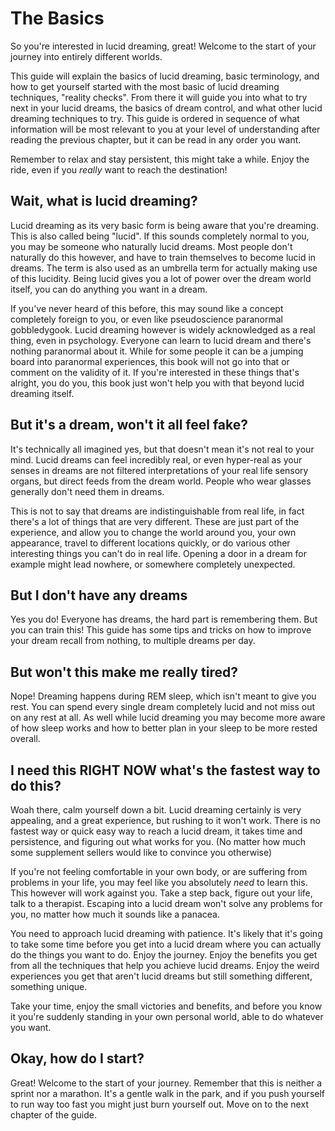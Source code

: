 # The Basics
So you're interested in lucid dreaming, great!
Welcome to the start of your journey into entirely different worlds.

This guide will explain the basics of lucid dreaming, basic terminology, and how
to get yourself started with the most basic of lucid dreaming techniques,
"reality checks".
From there it will guide you into what to try next in your lucid dreams, the
basics of dream control, and what other lucid dreaming techniques to try.
This guide is ordered in sequence of what information will be most relevant to
you at your level of understanding after reading the previous chapter, but it
can be read in any order you want.

Remember to relax and stay persistent, this might take a while.
Enjoy the ride, even if you *really* want to reach the destination!

## Wait, what is lucid dreaming?
Lucid dreaming as its very basic form is being aware that you're dreaming.
This is also called being "lucid".
If this sounds completely normal to you, you may be someone who naturally lucid
dreams.
Most people don't naturally do this however, and have to train themselves to
become lucid in dreams.
The term is also used as an umbrella term for actually making use of this
lucidity.
Being lucid gives you a lot of power over the dream world itself, you can do
anything you want in a dream.

If you've never heard of this before, this may sound like a concept completely
foreign to you, or even like pseudoscience paranormal gobbledygook.
Lucid dreaming however is widely acknowledged as a real thing, even in
psychology.
Everyone can learn to lucid dream and there's nothing paranormal about it.
While for some people it can be a jumping board into paranormal experiences,
this book will not go into that or comment on the validity of it.
If you're interested in these things that's alright, you do you, this book just
won't help you with that beyond lucid dreaming itself.

## But it's a dream, won't it all feel fake?
It's technically all imagined yes, but that doesn't mean it's not real to your
mind.
Lucid dreams can feel incredibly real, or even hyper-real as your senses in
dreams are not filtered interpretations of your real life sensory organs, but
direct feeds from the dream world.
People who wear glasses generally don't need them in dreams.

This is not to say that dreams are indistinguishable from real life, in fact
there's a lot of things that are very different.
These are just part of the experience, and allow you to change the world around
you, your own appearance, travel to different locations quickly, or do various
other interesting things you can't do in real life.
Opening a door in a dream for example might lead nowhere, or somewhere
completely unexpected.

## But I don't have any dreams
Yes you do! Everyone has dreams, the hard part is remembering them.
But you can train this!
This guide has some tips and tricks on how to improve your dream recall from
nothing, to multiple dreams per day.

## But won't this make me really tired?
Nope!
Dreaming happens during REM sleep, which isn't meant to give you rest.
You can spend every single dream completely lucid and not miss out on any rest
at all.
As well while lucid dreaming you may become more aware of how sleep works and
how to better plan in your sleep to be more rested overall.

## I need this **RIGHT NOW** what's the fastest way to do this?
Woah there, calm yourself down a bit.
Lucid dreaming certainly is very appealing, and a great experience, but rushing
to it won't work.
There is no fastest way or quick easy way to reach a lucid dream, it takes time
and persistence, and figuring out what works for you.
(No matter how much some supplement sellers would like to convince you otherwise)

If you're not feeling comfortable in your own body, or are suffering from
problems in your life, you may feel like you absolutely *need* to learn this.
This however will work against you.
Take a step back, figure out your life, talk to a therapist.
Escaping into a lucid dream won't solve any problems for you, no matter how much
it sounds like a panacea.

You need to approach lucid dreaming with patience.
It's likely that it's going to take some time before you get into a lucid dream
where you can actually do the things you want to do.
Enjoy the journey.
Enjoy the benefits you get from all the techniques that help you achieve lucid
dreams.
Enjoy the weird experiences you get that aren't lucid dreams but still something
different, something unique.

Take your time, enjoy the small victories and benefits, and before you know it
you're suddenly standing in your own personal world, able to do whatever you
want.

## Okay, how do I start?
Great!
Welcome to the start of your journey.
Remember that this is neither a sprint nor a marathon.
It's a gentle walk in the park, and if you push yourself to run way too fast you
might just burn yourself out.
Move on to the next chapter of the guide.
